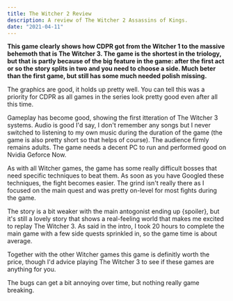 ```yaml
---
title: The Witcher 2 Review
description: A review of The Witcher 2 Assassins of Kings.
date: "2021-04-11"
---
```


**This game clearly shows how CDPR got from the Witcher 1 to the massive behemoth that is The Witcher 3. The game is the shortest in the triology, but that is partly because of the big feature in the game: after the first act or so the story splits in two and you need to choose a side. Much beter than the first game, but still has some much needed polish missing.**

The graphics are good, it holds up pretty well. You can tell this was a priority for CDPR as all games in the series look pretty good even after all this time.

Gameplay has become good, showing the first itteration of The Witcher 3 systems. Audio is good I'd say, I don't remember any songs but I never switched to listening to my own music during the duration of the game (the game is also pretty short so that helps of course). The audience firmly remains adults. The game needs a decent PC to run and performed good on Nvidia Geforce Now.

As with all Witcher games, the game has some really difficult bosses that need specific techniques to beat them. As soon as you have Googled these techniques, the fight becomes easier. The grind isn't really there as I focused on the main quest and was pretty on-level for most fights during the game.

The story is a bit weaker with the main antogonist ending up {spoiler}, but it's still a lovely story that shows a real-feeling world that makes me excited to replay The Witcher 3. As said in the intro, I took 20 hours to complete the main game with a few side quests sprinkled in, so the game time is about average.

Together with the other Witcher games this game is definitly worth the price, though I'd advice playing The Witcher 3 to see if these games are anything for you.

The bugs can get a bit annoying over time, but nothing really game breaking.